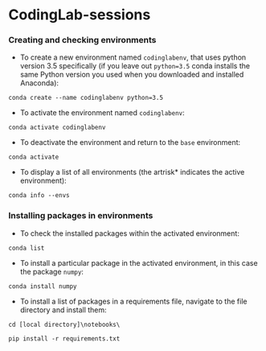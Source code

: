 # CodingLab-sessions

### Creating and checking environments
- To create a new environment named `codinglabenv`, that uses python version 3.5 specifically (if you leave out `python=3.5` conda installs the same Python version you used when you downloaded and installed Anaconda):

`conda create --name codinglabenv python=3.5`

- To activate the environment named `codinglabenv`:

`conda activate codinglabenv`

- To deactivate the environment and return to the `base` environment:

`conda activate`

- To display a list of all environments (the artrisk* indicates the active environment):

`conda info --envs`

### Installing packages in environments
- To check the installed packages within the activated environment:

`conda list`

- To install a particular package in the activated environment, in this case the package `numpy`:

`conda install numpy`

- To install a list of packages in a requirements file, navigate to the file directory and install them: 

`cd [local directory]\notebooks\`

`pip install -r requirements.txt`
